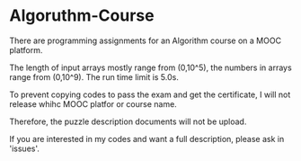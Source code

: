 # Algoruthm-Course
There are programming assignments for an Algorithm course on a MOOC platform. 

The length of input arrays mostly range from (0,10^5), the numbers in arrays range from (0,10^9). The run time limit is 5.0s.

To prevent copying codes to pass the exam and get the certificate, I will not release whihc MOOC platfor or course name.

Therefore, the puzzle description documents will not be upload. 

If you are interested in my codes and want a full description, please ask in 'issues'.
